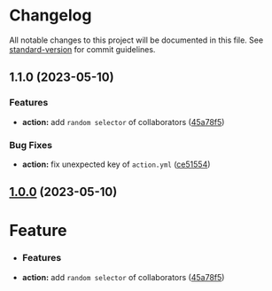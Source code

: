 # Changelog

All notable changes to this project will be documented in this file. See [standard-version](https://github.com/conventional-changelog/standard-version) for commit guidelines.

## 1.1.0 (2023-05-10)


### Features

* **action:** add `random selector` of collaborators ([45a78f5](https://github.com/akinocccc/selected-collaborators/commit/45a78f5aa5dcc0ce703ab165093110f104494008))


### Bug Fixes

* **action:** fix unexpected key of `action.yml` ([ce51554](https://github.com/akinocccc/selected-collaborators/commit/ce5155424a5614ef3c9db233affbe97eed8fc312))

## [1.0.0](https://github.com/akinocccc/selected-collaborators/compare/v0.1.0...v1.0.0) (2023-05-10)

# Feature

- ### Features

* **action:** add `random selector` of collaborators ([45a78f5](https://github.com/akinocccc/selected-collaborators/commit/45a78f5aa5dcc0ce703ab165093110f104494008))